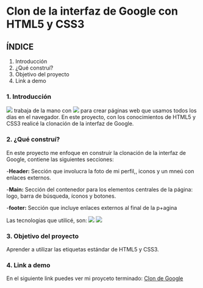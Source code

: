 # Clon de la interfaz de Google con HTML5 y CSS3

## ÍNDICE
1. Introducción
2. ¿Qué construí?
3. Objetivo del proyecto
4. Link a demo

### 1. Introducción
<img src="https://img.shields.io/badge/HTML5-E34F26?style=for-the-badge&logo=html5&logoColor=white"/> trabaja de la mano con <img src="https://img.shields.io/badge/CSS3-1572B6?style=for-the-badge&logo=css3&logoColor=white"/> para crear páginas web que usamos todos los días en el navegador. En este proyecto, con los conocimientos de HTML5 y CSS3 realicé la clonación de la interfaz de Google.

### 2. ¿Qué construí?
En este proyecto me enfoque en construir la clonación de la interfaz de Google, contiene las siguientes secciones:

-**Header:** Sección que involucra la foto de mi perfil,, iconos y un mneú con enlaces externos.

-**Main:** Sección del contenedor para los elementos centrales de la página: logo, barra de búsqueda, íconos y botones.

-**footer:** Sección que incluye enlaces externos al final de la p+agina

Las tecnologias que utilicé, son: 
<img src="https://img.shields.io/badge/CSS3-1572B6?style=for-the-badge&logo=css3&logoColor=white"/>
<img src="https://img.shields.io/badge/HTML5-E34F26?style=for-the-badge&logo=html5&logoColor=white"/>

### 3. Objetivo del proyecto
Aprender a utilizar las etiquetas estándar de HTML5 y CSS3.

### 4. Link a demo
En el siguiente link puedes ver mi proyceto terminado: [Clon de Google](https://clon-de-google-omega.vercel.app/)
